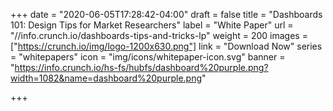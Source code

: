 +++
date = "2020-06-05T17:28:42-04:00"
draft = false
title = "Dashboards 101: Design Tips for Market Researchers"
label = "White Paper"
url = "//info.crunch.io/dashboards-tips-and-tricks-lp"
weight = 200
images = ["https://crunch.io/img/logo-1200x630.png"]
link = "Download Now"
series = "whitepapers"
icon = "img/icons/whitepaper-icon.svg"
banner = "https://info.crunch.io/hs-fs/hubfs/dashboard%20purple.png?width=1082&name=dashboard%20purple.png"

+++
